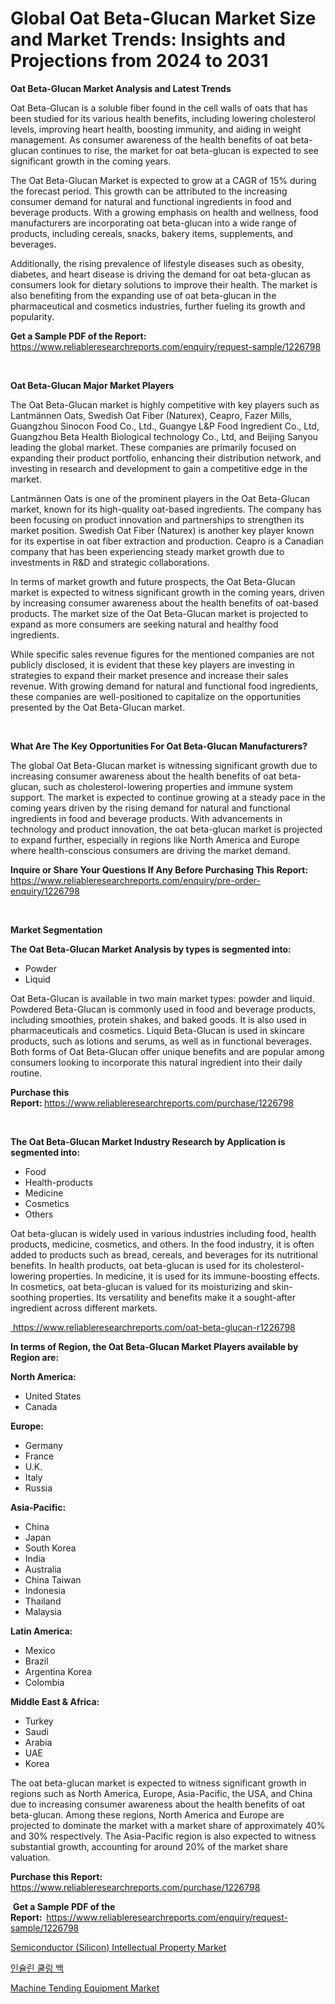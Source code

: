 <p><h1>Global Oat Beta-Glucan Market Size and Market Trends: Insights and Projections from 2024 to 2031</h1></p><p><strong>Oat Beta-Glucan Market Analysis and Latest Trends</strong></p>
<p><p>Oat Beta-Glucan is a soluble fiber found in the cell walls of oats that has been studied for its various health benefits, including lowering cholesterol levels, improving heart health, boosting immunity, and aiding in weight management. As consumer awareness of the health benefits of oat beta-glucan continues to rise, the market for oat beta-glucan is expected to see significant growth in the coming years.</p><p>The Oat Beta-Glucan Market is expected to grow at a CAGR of 15% during the forecast period. This growth can be attributed to the increasing consumer demand for natural and functional ingredients in food and beverage products. With a growing emphasis on health and wellness, food manufacturers are incorporating oat beta-glucan into a wide range of products, including cereals, snacks, bakery items, supplements, and beverages.</p><p>Additionally, the rising prevalence of lifestyle diseases such as obesity, diabetes, and heart disease is driving the demand for oat beta-glucan as consumers look for dietary solutions to improve their health. The market is also benefiting from the expanding use of oat beta-glucan in the pharmaceutical and cosmetics industries, further fueling its growth and popularity.</p></p>
<p><strong>Get a Sample PDF of the Report:&nbsp;</strong> <a href="https://www.reliableresearchreports.com/enquiry/request-sample/1226798">https://www.reliableresearchreports.com/enquiry/request-sample/1226798</a></p>
<p>&nbsp;</p>
<p><strong>Oat Beta-Glucan Major Market Players</strong></p>
<p><p>The Oat Beta-Glucan market is highly competitive with key players such as Lantmännen Oats, Swedish Oat Fiber (Naturex), Ceapro, Fazer Mills, Guangzhou Sinocon Food Co., Ltd., Guangye L&P Food Ingredient Co., Ltd, Guangzhou Beta Health Biological technology Co., Ltd, and Beijing Sanyou leading the global market. These companies are primarily focused on expanding their product portfolio, enhancing their distribution network, and investing in research and development to gain a competitive edge in the market.</p><p>Lantmännen Oats is one of the prominent players in the Oat Beta-Glucan market, known for its high-quality oat-based ingredients. The company has been focusing on product innovation and partnerships to strengthen its market position. Swedish Oat Fiber (Naturex) is another key player known for its expertise in oat fiber extraction and production. Ceapro is a Canadian company that has been experiencing steady market growth due to investments in R&D and strategic collaborations.</p><p>In terms of market growth and future prospects, the Oat Beta-Glucan market is expected to witness significant growth in the coming years, driven by increasing consumer awareness about the health benefits of oat-based products. The market size of the Oat Beta-Glucan market is projected to expand as more consumers are seeking natural and healthy food ingredients.</p><p>While specific sales revenue figures for the mentioned companies are not publicly disclosed, it is evident that these key players are investing in strategies to expand their market presence and increase their sales revenue. With growing demand for natural and functional food ingredients, these companies are well-positioned to capitalize on the opportunities presented by the Oat Beta-Glucan market.</p></p>
<p>&nbsp;</p>
<p><strong>What Are The Key Opportunities For Oat Beta-Glucan Manufacturers?</strong></p>
<p><p>The global Oat Beta-Glucan market is witnessing significant growth due to increasing consumer awareness about the health benefits of oat beta-glucan, such as cholesterol-lowering properties and immune system support. The market is expected to continue growing at a steady pace in the coming years driven by the rising demand for natural and functional ingredients in food and beverage products. With advancements in technology and product innovation, the oat beta-glucan market is projected to expand further, especially in regions like North America and Europe where health-conscious consumers are driving the market demand.</p></p>
<p><strong>Inquire or Share Your Questions If Any Before Purchasing This Report:</strong> <a href="https://www.reliableresearchreports.com/enquiry/pre-order-enquiry/1226798">https://www.reliableresearchreports.com/enquiry/pre-order-enquiry/1226798</a></p>
<p>&nbsp;</p>
<p><strong>Market Segmentation</strong></p>
<p><strong>The Oat Beta-Glucan Market Analysis by types is segmented into:</strong></p>
<p><ul><li>Powder</li><li>Liquid</li></ul></p>
<p><p>Oat Beta-Glucan is available in two main market types: powder and liquid. Powdered Beta-Glucan is commonly used in food and beverage products, including smoothies, protein shakes, and baked goods. It is also used in pharmaceuticals and cosmetics. Liquid Beta-Glucan is used in skincare products, such as lotions and serums, as well as in functional beverages. Both forms of Oat Beta-Glucan offer unique benefits and are popular among consumers looking to incorporate this natural ingredient into their daily routine.</p></p>
<p><strong>Purchase this Report:&nbsp;</strong><a href="https://www.reliableresearchreports.com/purchase/1226798">https://www.reliableresearchreports.com/purchase/1226798</a></p>
<p>&nbsp;</p>
<p><strong>The Oat Beta-Glucan Market Industry Research by Application is segmented into:</strong></p>
<p><ul><li>Food</li><li>Health-products</li><li>Medicine</li><li>Cosmetics</li><li>Others</li></ul></p>
<p><p>Oat beta-glucan is widely used in various industries including food, health products, medicine, cosmetics, and others. In the food industry, it is often added to products such as bread, cereals, and beverages for its nutritional benefits. In health products, oat beta-glucan is used for its cholesterol-lowering properties. In medicine, it is used for its immune-boosting effects. In cosmetics, oat beta-glucan is valued for its moisturizing and skin-soothing properties. Its versatility and benefits make it a sought-after ingredient across different markets.</p></p>
<p><a href="https://www.reliableresearchreports.com/oat-beta-glucan-r1226798">&nbsp;https://www.reliableresearchreports.com/oat-beta-glucan-r1226798</a></p>
<p><strong>In terms of Region, the Oat Beta-Glucan Market Players available by Region are:</strong></p>
<p>
    <p> <strong> North America: </strong>
        <ul>
            <li>United States</li>
            <li>Canada</li>
        </ul>
        </p> 
    <p> <strong> Europe: </strong>
        <ul>
            <li>Germany</li>
            <li>France</li>
            <li>U.K.</li>
            <li>Italy</li>
            <li>Russia</li>
        </ul>
        </p> 
    <p> <strong> Asia-Pacific: </strong>
        <ul>
            <li>China</li>
            <li>Japan</li>
            <li>South Korea</li>
            <li>India</li>
            <li>Australia</li>
            <li>China Taiwan</li>
            <li>Indonesia</li>
            <li>Thailand</li>
            <li>Malaysia</li>
        </ul>
        </p> 
    <p> <strong> Latin America: </strong>
        <ul>
            <li>Mexico</li>
            <li>Brazil</li>
            <li>Argentina Korea</li>
            <li>Colombia</li>
        </ul>
        </p> 
    <p> <strong> Middle East & Africa: </strong>
        <ul>
            <li>Turkey</li>
            <li>Saudi</li>
            <li>Arabia</li>
            <li>UAE</li>
            <li>Korea</li>
        </ul>
    </p>
    </p>
<p><p>The oat beta-glucan market is expected to witness significant growth in regions such as North America, Europe, Asia-Pacific, the USA, and China due to increasing consumer awareness about the health benefits of oat beta-glucan. Among these regions, North America and Europe are projected to dominate the market with a market share of approximately 40% and 30% respectively. The Asia-Pacific region is also expected to witness substantial growth, accounting for around 20% of the market share valuation.</p></p>
<p><strong>Purchase this Report: </strong><a href="https://www.reliableresearchreports.com/purchase/1226798">https://www.reliableresearchreports.com/purchase/1226798</a></p>
<p>&nbsp;<strong>Get a Sample PDF of the Report:&nbsp;&nbsp;</strong><a href="https://www.reliableresearchreports.com/enquiry/request-sample/1226798">https://www.reliableresearchreports.com/enquiry/request-sample/1226798</a></p>
<p><strong></strong></p>
<p><p><a href="https://www.linkedin.com/pulse/semiconductor-silicon-intellectual-property-market-research-cemlf?trackingId=EZD0bVhTrH2FL9PpcO1uXA%3D%3D">Semiconductor (Silicon) Intellectual Property Market</a></p><p><a href="https://medium.com/@snake68678/%EC%9D%B8%EC%8A%90%EB%A6%B0-%EB%83%89%EA%B0%81-%EB%B0%B1-%EC%8B%9C%EC%9E%A5-%EB%8F%99%ED%96%A5%EA%B3%BC-%EC%8B%9C%EC%9E%A5-%EB%B6%84%EC%84%9D%EC%9D%80-2024%EB%85%84%EB%B6%80%ED%84%B0-2031%EB%85%84%EA%B9%8C%EC%A7%80-%EC%98%88%EC%B8%A1%EB%90%98%EC%97%88%EC%8A%B5%EB%8B%88%EB%8B%A4-a54c1e66eafe">인슐린 쿨링 백</a></p><p><a href="https://www.linkedin.com/pulse/machine-tending-equipment-market-share-amp-new-trends-analysis-bs6ef?trackingId=CNCQyReQEtgSIEzmcRJfoQ%3D%3D">Machine Tending Equipment Market</a></p></p>